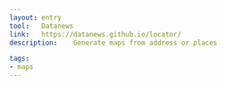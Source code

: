 ```yaml
---
layout: entry
tool:	Datanews
link:	https://datanews.github.io/locator/
description:	Generate maps from address or places

tags:
- maps
---
```

